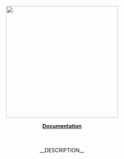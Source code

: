<p align="center"><a href="https://corets.github.io"><img src="https://corets.github.io/public/logo-github-readme.svg" width="300"/></a></p>

<p align="center"><b><a href="https://corets.github.io/calendar-helpers">Documentation</a></b><br/><br/><br/></p>

<p align="center">__DESCRIPTION__</p>
